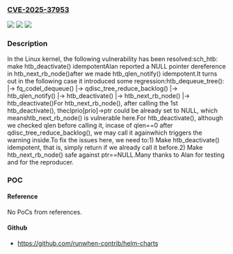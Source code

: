 ### [CVE-2025-37953](https://cve.mitre.org/cgi-bin/cvename.cgi?name=CVE-2025-37953)
![](https://img.shields.io/static/v1?label=Product&message=Linux&color=blue)
![](https://img.shields.io/static/v1?label=Version&message=73cf6af13153d62f9b76eff422eea79dbc70f15e%3C%20c928dd4f6bf0c25c72b11824a1e9ac9bd37296a0%20&color=brighgreen)
![](https://img.shields.io/static/v1?label=Vulnerability&message=n%2Fa&color=brighgreen)

### Description

In the Linux kernel, the following vulnerability has been resolved:sch_htb: make htb_deactivate() idempotentAlan reported a NULL pointer dereference in htb_next_rb_node()after we made htb_qlen_notify() idempotent.It turns out in the following case it introduced some regression:htb_dequeue_tree():  |-> fq_codel_dequeue()    |-> qdisc_tree_reduce_backlog()      |-> htb_qlen_notify()        |-> htb_deactivate()  |-> htb_next_rb_node()  |-> htb_deactivate()For htb_next_rb_node(), after calling the 1st htb_deactivate(), theclprio[prio]->ptr could be already set to  NULL, which meanshtb_next_rb_node() is vulnerable here.For htb_deactivate(), although we checked qlen before calling it, incase of qlen==0 after qdisc_tree_reduce_backlog(), we may call it againwhich triggers the warning inside.To fix the issues here, we need to:1) Make htb_deactivate() idempotent, that is, simply return if we   already call it before.2) Make htb_next_rb_node() safe against ptr==NULL.Many thanks to Alan for testing and for the reproducer.

### POC

#### Reference
No PoCs from references.

#### Github
- https://github.com/runwhen-contrib/helm-charts


